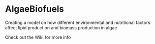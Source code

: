 # AlgaeBiofuels
Creating a model on how different environmental and nutritional factors affect lipid production and biomass production in algae

Check out the Wiki for more info
